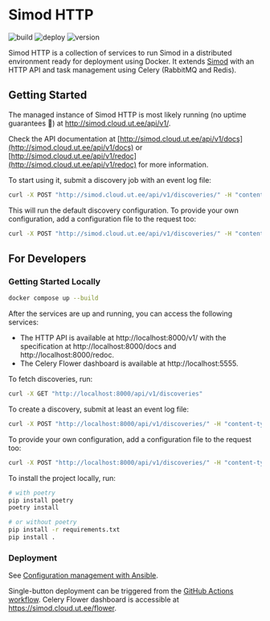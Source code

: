 # Simod HTTP

![build](https://github.com/AutomatedProcessImprovement/simod-http/actions/workflows/build.yaml/badge.svg)
![deploy](https://github.com/AutomatedProcessImprovement/simod-http/actions/workflows/deploy.yaml/badge.svg)
![version](https://img.shields.io/github/v/tag/AutomatedProcessImprovement/simod-http)

Simod HTTP is a collection of services to run Simod in a distributed environment ready for deployment using Docker. It extends [Simod](https://github.com/AutomatedProcessImprovement/Simod) with an HTTP API and task management using Celery (RabbitMQ and Redis).

## Getting Started

The managed instance of Simod HTTP is most likely running (no uptime guarantees 🫣) at http://simod.cloud.ut.ee/api/v1/. 

Check the API documentation at [http://simod.cloud.ut.ee/api/v1/docs](http://simod.cloud.ut.ee/api/v1/docs) or [http://simod.cloud.ut.ee/api/v1/redoc](http://simod.cloud.ut.ee/api/v1/redoc) for more information.

To start using it, submit a discovery job with an event log file:

```bash
curl -X POST "http://simod.cloud.ut.ee/api/v1/discoveries/" -H "content-type: multipart/form-data" -F event_log=@<event_log_file>
```

This will run the default discovery configuration. To provide your own configuration, add a configuration file to the request too:

```bash
curl -X POST "http://simod.cloud.ut.ee/api/v1/discoveries/" -H "content-type: multipart/form-data" -F event_log=@<event_log_file> -F configuration=@<configuration_file>
```

## For Developers

### Getting Started Locally

```bash
docker compose up --build
```

After the services are up and running, you can access the following services:

* The HTTP API is available at http://localhost:8000/v1/ with the specification at http://localhost:8000/docs and http://localhost:8000/redoc. 
* The Celery Flower dashboard is available at http://localhost:5555.

To fetch discoveries, run:

```bash
curl -X GET "http://localhost:8000/api/v1/discoveries"
```

To create a discovery, submit at least an event log file:

```bash
curl -X POST "http://localhost:8000/api/v1/discoveries/" -H "content-type: multipart/form-data" -F event_log=@./tests/assets/AcademicCredentials_train.csv 
```

To provide your own configuration, add a configuration file to the request too:

```bash
curl -X POST "http://localhost:8000/api/v1/discoveries/" -H "content-type: multipart/form-data" -F event_log=@./tests/assets/AcademicCredentials_train.csv -F configuration=@./tests/assets/sample.yaml
```

To install the project locally, run:

```bash
# with poetry
pip install poetry
poetry install

# or without poetry
pip install -r requirements.txt
pip install .
```

### Deployment

See [Configuration management with Ansible](ansible/README.md).

Single-button deployment can be triggered from the [GitHub Actions workflow]((https://github.com/AutomatedProcessImprovement/simod-http/actions/workflows/deploy.yaml)). Celery Flower dashboard is accessible at https://simod.cloud.ut.ee/flower.
